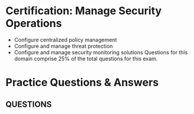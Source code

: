 # Certification: Manage Security Operations
- Configure centralized policy management
- Configure and manage threat protection 
- Configure and manage security monitoring solutions Questions for this domain comprise 25% of the total questions for this exam.
# Practice Questions & Answers 

## QUESTIONS 